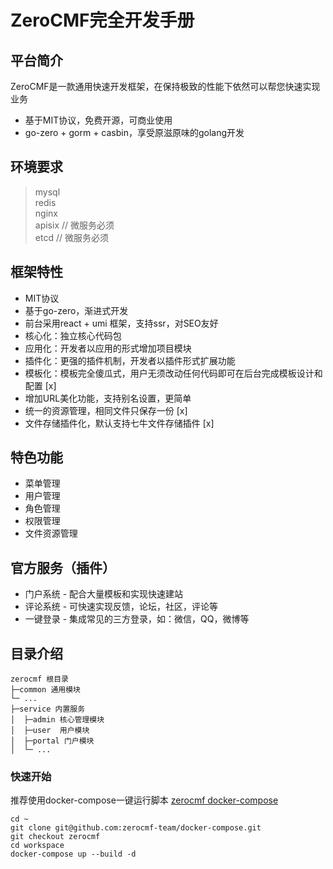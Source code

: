 # ZeroCMF完全开发手册

## 平台简介
ZeroCMF是一款通用快速开发框架，在保持极致的性能下依然可以帮您快速实现业务

* 基于MIT协议，免费开源，可商业使用
* go-zero + gorm + casbin，享受原滋原味的golang开发

## 环境要求
> mysql  
> redis  
> nginx  
> apisix // 微服务必须  
> etcd   // 微服务必须

## 框架特性
* MIT协议
* 基于go-zero，渐进式开发
* 前台采用react + umi 框架，支持ssr，对SEO友好
* 核心化：独立核心代码包
* 应用化：开发者以应用的形式增加项目模块
* 插件化：更强的插件机制，开发者以插件形式扩展功能
* 模板化：模板完全傻瓜式，用户无须改动任何代码即可在后台完成模板设计和配置 [x]
* 增加URL美化功能，支持别名设置，更简单
* 统一的资源管理，相同文件只保存一份 [x]
* 文件存储插件化，默认支持七牛文件存储插件 [x]

## 特色功能
* 菜单管理
* 用户管理
* 角色管理
* 权限管理
* 文件资源管理

## 官方服务（插件）
* 门户系统 - 配合大量模板和实现快速建站
* 评论系统 - 可快速实现反馈，论坛，社区，评论等
* 一键登录 - 集成常见的三方登录，如：微信，QQ，微博等

## 目录介绍
```
zerocmf 根目录
├─common 通用模块
└─ ...
├─service 内置服务
│  ├─admin 核心管理模块
│  ├─user  用户模块
│  ├─portal 门户模块
│  └─ ...
```

### 快速开始
推荐使用docker-compose一键运行脚本
[zerocmf docker-compose](https://github.com/zerocmf-team/docker-compose/tree/zeroCmf)

```
cd ~
git clone git@github.com:zerocmf-team/docker-compose.git
git checkout zerocmf
cd workspace
docker-compose up --build -d
```
